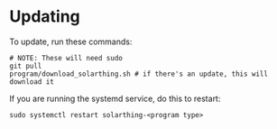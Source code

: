 # Updating
To update, run these commands:
```shell script
# NOTE: These will need sudo
git pull
program/download_solarthing.sh # if there's an update, this will download it
```
If you are running the systemd service, do this to restart:
```shell script
sudo systemctl restart solarthing-<program type>
```
